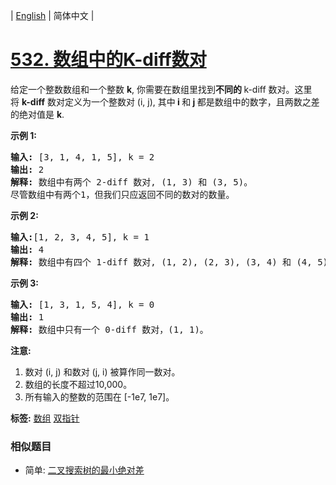 | [English](README_EN.md) | 简体中文 |

# [532. 数组中的K-diff数对](https://leetcode-cn.com/problems/k-diff-pairs-in-an-array)
<p>给定一个整数数组和一个整数&nbsp;<strong>k</strong>, 你需要在数组里找到<strong>不同的&nbsp;</strong>k-diff 数对。这里将&nbsp;<strong>k-diff</strong>&nbsp;数对定义为一个整数对 (i, j), 其中<strong> i </strong>和<strong> j </strong>都是数组中的数字，且两数之差的绝对值是&nbsp;<strong>k</strong>.</p>

<p><strong>示例 1:</strong></p>

<pre>
<strong>输入:</strong> [3, 1, 4, 1, 5], k = 2
<strong>输出:</strong> 2
<strong>解释: </strong>数组中有两个 2-diff 数对, (1, 3) 和 (3, 5)。
尽管数组中有两个1，但我们只应返回不同的数对的数量。
</pre>

<p><strong>示例&nbsp;2:</strong></p>

<pre>
<strong>输入:</strong>[1, 2, 3, 4, 5], k = 1
<strong>输出: </strong>4
<strong>解释:</strong> 数组中有四个 1-diff 数对, (1, 2), (2, 3), (3, 4) 和 (4, 5)。
</pre>

<p><strong>示例 3:</strong></p>

<pre>
<strong>输入: </strong>[1, 3, 1, 5, 4], k = 0
<strong>输出: </strong>1
<strong>解释:</strong> 数组中只有一个 0-diff 数对，(1, 1)。
</pre>

<p><strong>注意:</strong></p>

<ol>
	<li>数对 (i, j) 和数对&nbsp;(j, i) 被算作同一数对。</li>
	<li>数组的长度不超过10,000。</li>
	<li>所有输入的整数的范围在&nbsp;[-1e7, 1e7]。</li>
</ol>

**标签:**  [数组](https://leetcode-cn.com/tag/array) [双指针](https://leetcode-cn.com/tag/two-pointers) 
 ### 相似题目
- 简单:	[二叉搜索树的最小绝对差](https://leetcode-cn.com/problems/minimum-absolute-difference-in-bst) 
